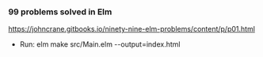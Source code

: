 ### 99 problems solved in Elm 
https://johncrane.gitbooks.io/ninety-nine-elm-problems/content/p/p01.html

- Run: elm make src/Main.elm --output=index.html
